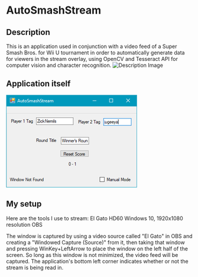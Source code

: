 # AutoSmashStream
## Description
This is an application used in conjunction with a video feed of a
Super Smash Bros. for Wii U tournament in order to automatically
generate data for viewers in the stream overlay, using OpenCV
and Tesseract API for computer vision and character recognition.
![Description Image](https://github.com/jugeeya/AutoSmashStream/raw/master/showcase.png "Description Image")

## Application itself
![Application Image](https://github.com/jugeeya/AutoSmashStream/raw/master/showcase2.png "Application Image")

## My setup
Here are the tools I use to stream:
El Gato HD60
Windows 10, 1920x1080 resolution
OBS

The window is captured by using a video source called "El Gato" in OBS and creating a "Windowed Capture (Source)" from it, then taking that window and pressing WinKey+LeftArrow to place the window on the left half of the screen. So long as this window is not minimized, the video feed will be captured. The application's bottom left corner indicates whether or not the stream is being read in.

